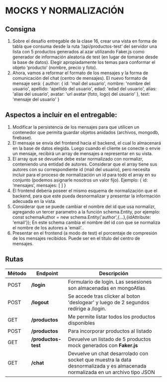 # MOCKS Y NORMALIZACIÓN

## Consigna
1. Sobre el desafío entregable de la clase 16, crear una vista en forma de tabla que consuma desde la ruta ‘/api/productos-test’ del servidor una lista con 5 productos generados al azar utilizando Faker.js como generador de información aleatoria de test (en lugar de tomarse desde la base de datos). Elegir apropiadamente los temas para conformar el objeto ‘producto’ (nombre, precio y foto).
2. Ahora, vamos a reformar el formato de los mensajes y la forma de comunicación del chat (centro de mensajes).
El nuevo formato de mensaje será:
    { 
        author: {
            id: 'mail del usuario', 
            nombre: 'nombre del usuario', 
            apellido: 'apellido del usuario', 
            edad: 'edad del usuario', 
            alias: 'alias del usuario',
            avatar: 'url avatar (foto, logo) del usuario'
        },
        text: 'mensaje del usuario'
    }

## Aspectos a incluir en el entregable: 
1. Modificar la persistencia de los mensajes para que utilicen un contenedor que permita guardar objetos anidados (archivos, mongodb, firebase).
2. El mensaje se envía del frontend hacia el backend, el cual lo almacenará en la base de datos elegida. Luego cuando el cliente se conecte o envie un mensaje, recibirá un array de mensajes a representar en su vista. 
3. El array que se devuelve debe estar normalizado con normalizr, conteniendo una entidad de autores. Considerar que el array tiene sus autores con su correspondiente id (mail del usuario), pero necesita incluir para el proceso de normalización un id para todo el array en su conjunto (podemos asignarle nosotros un valor fijo).
Ejemplo: { id: ‘mensajes’, mensajes: [ ] }
4. El frontend debería poseer el mismo esquema de normalización que el backend, para que este pueda desnormalizar y presentar la información adecuada en la vista.
5. Considerar que se puede cambiar el nombre del id que usa normalizr, agregando un tercer parametro a la función schema.Entity, por ejemplo:
    const schemaAuthor = new schema.Entity('author',{...},{idAttribute: 'email'});
En este schema cambia el nombre del id con que se normaliza el nombre de los autores a 'email'..  
6. Presentar en el frontend (a modo de test) el porcentaje de compresión de los mensajes recibidos. Puede ser en el título del centro de mensajes.

## Rutas
| Método | Endpoint                | Descripción                                                                                                                                                                                                                 |
| ------ | ----------------------- | --------------------------------------------------------------------------------------------------------------------------------------------------------------------------------------------------------------------------- |
| POST    | **/login**     | Formulario de login. Las sesesiones son almacenadas en mongoAtlas                                                                                                                                                                           |
| POST    | **/logout**     | Se accede tras clicker al boton 'deslogear' y luego de 2 segundos redirige a /login.                                                                                                                                                                          |
| GET    | **/productos**     | Me permite listar todos los productos disponibles                                                                                                                                                                           |
| POST   | **/productos**     | Para incorporar productos al listado                                                                                                                                                                                        |
| GET    | **/productos-test** | Devuelve un listado de 5 productos mock generados con **Faker.js**                                                                                                                                                          |
| GET    | **/chat**        | Devuelve un chat desarrolado con socket que muestra la data desnormalizada y es almacenada normalizada en un archivo tipo JSON |